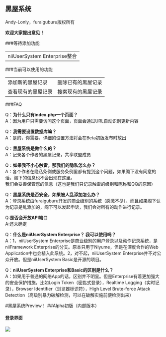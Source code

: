 黑屋系统
---
Andy-Lonly，furaiguburu版权所有

**欢迎大家提出意见！**

###等待添加功能

<table>
  <tr>
    <td>niiUserSystem Enterprise整合</td>
  </tr>
</table>

###当前可以使用的功能
<table>
  <tr>
    <td>添加新的黑屋记录</td>
    <td>删除已有的黑屋记录</td>
  </tr>
  <tr>
    <td>查看现有的黑屋记录</td>
    <td>搜索现有的黑屋记录</td>
    </tr>
</table>

###FAQ

Q：<strong>为什么只有index.php一个页面？</strong><br>
A：因为用户只需要访问这个页面，页面会通过URL自动识别更新内容

Q：<strong>我需要设置数据库嘛？</strong><br>
A：是的，你需要，详细的设置方法将会在Beta初版发布时放出

Q：<strong>黑屋系统是做什么的？</strong><br>
A：记录各个作者的黑屋记录，共享联盟成员

Q：<strong>如果我不小心触雷，那我们的隐私怎么办？</strong><br>
A：各个作者在隐私条例或服务条例里都有提到这个问题，如果阁下没有同意的话，阁下的信息也不会出现在这里。<br>
我们会妥善保管您的信息（这也是我们只记录触雷的级别和昵称和QQ的原因）

Q：<strong>黑屋系统是否安全，如果被人乱添加怎么办？</strong><br>
A：登录系统由furaiguburu开发的商业级别的系统（感激不尽），而且如果阁下认为记录是乱添加的，阁下可以发起申诉，我们会对所有的动作进行记录。

Q:<strong>是否会开放API端口</strong><br>
A:还未确定

Q：<strong>什么是niiUserSystem Enterprise？ 我可以使用吗？</strong><br>
A：1，niiUserSystem Enterprise是商业级别的用户登录以及动作记录系统，是niiFramework Enterprise的分支。原本只用于Niyume，但是在深度合作的Web Application中也会植入此系统。2，对不起，niiUserSystem Enterprise并不对公众开放。但是niiUserSystem Basic是开源的项目。

Q：<strong>niiUserSystem Enterprise和Basic的区别是什么？</strong><br>
A：如果用于普通的网络App的话，区别并不明显。但是Enterprise有着更加强大的安全保护措施，比如Login Token（密匙式登录），Realtime Logging（实时记录），Browser Identifier（浏览器标识符），High Level Brute-force Attack Detection（高级别暴力破解检测，可以在破解实施前便检测出来）

#黑屋系统Preview！
##Alpha初版（内部版本）
#### 登录界面
<img src="http://40c4ada26c9f76b90200-7237e5908f4a8314ee6a2ee2d1cf897e.r10.cf6.rackcdn.com/blackhouseLogin1.png" />
